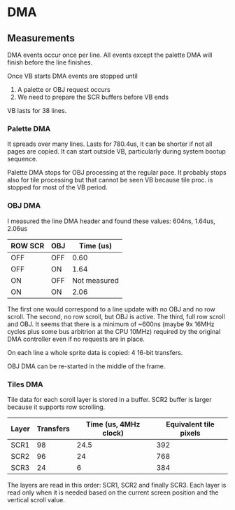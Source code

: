 # DMA

## Measurements

DMA events occur once per line. All events except the palette DMA will finish before the line finishes.

Once VB starts DMA events are stopped until
1. A palette or OBJ request occurs
2. We need to prepare the SCR buffers before VB ends

VB lasts for 38 lines.

### Palette DMA

It spreads over many lines. Lasts for 780.4us, it can be shorter if not all pages are copied. It can start outside VB, particularly during system bootup sequence.

Palette DMA stops for OBJ processing at the regular pace. It probably stops also for tile processing but that cannot be seen VB because tile proc. is stopped for most of the VB period.

### OBJ DMA

I measured the line DMA header and found these values: 604ns, 1.64us, 2.06us

ROW SCR | OBJ  | Time (us)
--------|------|----------
  OFF   | OFF  | 0.60
  OFF   |  ON  | 1.64
  ON    | OFF  | Not measured
  ON    |  ON  | 2.06

The first one would correspond to a line update with no OBJ and no row scroll. The second, no row scroll, but OBJ is active. The third, full row scroll and OBJ. It seems that there is a minimum of ~600ns (maybe 9x 16MHz cycles plus some bus arbitrion at the CPU 10MHz) required by the original DMA controller even if no requests are in place.

On each line a whole sprite data is copied: 4 16-bit transfers.

OBJ DMA can be re-started in the middle of the frame.

### Tiles DMA

Tile data for each scroll layer is stored in a buffer. SCR2 buffer is larger because it supports row scrolling.

Layer | Transfers | Time (us, 4MHz clock) | Equivalent tile pixels
------|-----------|-----------------------|------------------------
SCR1  |  98       | 24.5                  | 392
SCR2  |  96       | 24                    | 768
SCR3  |  24       | 6                     | 384

The layers are read in this order: SCR1, SCR2 and finally SCR3. Each layer is read only when it is needed based on the current screen position and the vertical scroll value.

